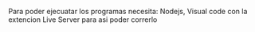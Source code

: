 Para poder ejecuatar los programas necesita:
Nodejs,
Visual code con la extencion Live Server para asi poder correrlo
